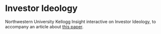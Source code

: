 # Investor Ideology
Northwestern University Kellogg Insight interactive on Investor Ideology, to accompany an article about [this paper](https://www.nber.org/papers/w25717.pdf).
